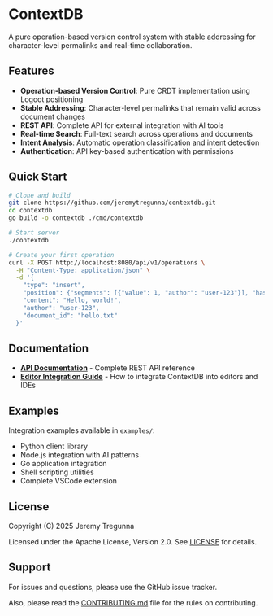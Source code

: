 # ContextDB

A pure operation-based version control system with stable addressing for character-level permalinks and real-time collaboration.

## Features

- **Operation-based Version Control**: Pure CRDT implementation using Logoot positioning
- **Stable Addressing**: Character-level permalinks that remain valid across document changes
- **REST API**: Complete API for external integration with AI tools
- **Real-time Search**: Full-text search across operations and documents
- **Intent Analysis**: Automatic operation classification and intent detection
- **Authentication**: API key-based authentication with permissions

## Quick Start

```bash
# Clone and build
git clone https://github.com/jeremytregunna/contextdb.git
cd contextdb
go build -o contextdb ./cmd/contextdb

# Start server
./contextdb

# Create your first operation
curl -X POST http://localhost:8080/api/v1/operations \
  -H "Content-Type: application/json" \
  -d '{
    "type": "insert",
    "position": {"segments": [{"value": 1, "author": "user-123"}], "hash": "initial"},
    "content": "Hello, world!",
    "author": "user-123",
    "document_id": "hello.txt"
  }'
```

## Documentation

- **[API Documentation](API.md)** - Complete REST API reference
- **[Editor Integration Guide](docs/EDITOR_INTEGRATION.md)** - How to integrate ContextDB into editors and IDEs

## Examples

Integration examples available in `examples/`:
- Python client library
- Node.js integration with AI patterns
- Go application integration
- Shell scripting utilities
- Complete VSCode extension

## License

Copyright (C) 2025 Jeremy Tregunna

Licensed under the Apache License, Version 2.0. See [LICENSE](./LICENSE) for details.

## Support

For issues and questions, please use the GitHub issue tracker.

Also, please read the [CONTRIBUTING.md](./CONTRIBUTING.md) file for the rules on contributing.
